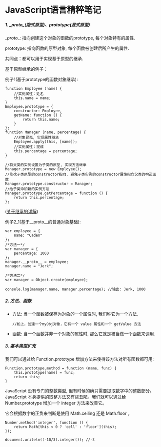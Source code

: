 # JavaScript语言精粹笔记

##### 1. \__proto__(隐式原型)、prototype(显式原型)

\__proto__: 指向创建这个对象的函数的prototype, 每个对象特有的属性.

prototype: 指向函数的原型对象, 每个函数被创建后所产生的属性.

共同点：都可以用于实现基于原型的继承.

基于原型继承的例子：

例子1(基于prototype的函数对象继承):

	function Employee (name) {
		//实例属性：姓名
		this.name = name;
	}
	Employee.prototype = {
		constructor: Employee,
		getName: function () {
			return this.name;
		}
	};
	function Manager (name, percentage) {
		//对象冒充, 实现属性继承
		Employee.apply(this, [name]);
		//实例属性：提成
		this.percentage = percentage;
	}

	//将父类的实例设置为子类的原型, 实现方法继承
	Manager.prototype = new Employee();
	//修改子类原型的constructor指向, 避免子类实例的constructor属性指向父类的构造函数
	Manager.prototype.constructor = Manager;
	//给子类添加新的实例方法
	Manager.prototype.getPercentage = function () {
		return this.percentage;
	};
([关于继承的详解](http://web.jobbole.com/85460/))

例子2_1(基于__proto__的普通对象基础):

	var employee = {
		name: "Caden"
	};
	/*方法一*/
	var manager = {
		percentage: 1000
	};
	manager.__proto__ = employee;
	manager.name = "Jerk";

	/*方法二*/
	var manager = Object.create(employee);

	console.log(manager.name, manager.percentage); //输出: Jerk, 1000

##### 2. 方法、函数

- 方法: 当一个函数被保存为对象的一个属性时, 我们称它为一个方法.

	  //如上，创建一个myObj对象，它有一个 value 属性和一个 getValue 方法

- 函数: 当一个函数并非一个对象的属性时, 那么它就是被当做一个函数来调用.

##### 3. 基本类型扩充

我们可以通过给 Function.prototype 增加方法来使得该方法对所有函数都可用:

	Function.prototype.method = function (name, func) {
		this.prototype[name] = func;
		return this;
	}

JavaScript 没有专门的整数类型, 但有时候的确只需要提取数字中的整数部分。JavaScript 本身提供的取整方法又有些丑陋。我们就可以通过给 Number.prototype 增加一个 integer 方法来改善它。

它会根据数字的正负来判断是使用 Math.ceiling 还是 Math.floor 。

	Number.method('integer', function () {
		return Math[this < 0 ? 'cell' : 'floor'](this);
	});

	document.writeln((-10/3).integer()); //-3
